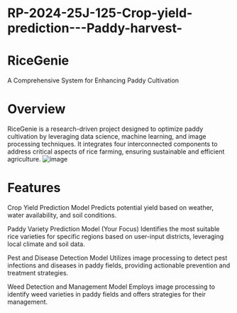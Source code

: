 # RP-2024-25J-125-Crop-yield-prediction---Paddy-harvest-
# RiceGenie
A Comprehensive System for Enhancing Paddy Cultivation

# Overview
RiceGenie is a research-driven project designed to optimize paddy cultivation by leveraging data science, machine learning, and image processing techniques. It integrates four interconnected components to address critical aspects of rice farming, ensuring sustainable and efficient agriculture.
![image](https://github.com/user-attachments/assets/9628dd67-94ff-4883-9445-abe7f04eca6a)


# Features
Crop Yield Prediction Model
Predicts potential yield based on weather, water availability, and soil conditions.
 
Paddy Variety Prediction Model (Your Focus)
Identifies the most suitable rice varieties for specific regions based on user-input districts, leveraging local climate and soil data.

Pest and Disease Detection Model
Utilizes image processing to detect pest infections and diseases in paddy fields, providing actionable prevention and treatment strategies.

Weed Detection and Management Model
Employs image processing to identify weed varieties in paddy fields and offers strategies for their management.

